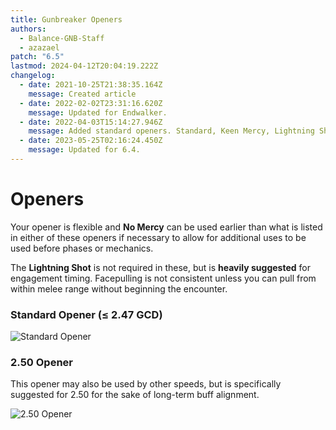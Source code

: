 ```yaml
---
title: Gunbreaker Openers
authors:
  - Balance-GNB-Staff
  - azazael
patch: "6.5"
lastmod: 2024-04-12T20:04:19.222Z
changelog:
  - date: 2021-10-25T21:38:35.164Z
    message: Created article
  - date: 2022-02-02T23:31:16.620Z
    message: Updated for Endwalker.
  - date: 2022-04-03T15:14:27.946Z
    message: Added standard openers. Standard, Keen Mercy, Lightning Shot.
  - date: 2023-05-25T02:16:24.450Z
    message: Updated for 6.4.
---
```


# Openers

Your opener is flexible and **No Mercy** can be used earlier than what is listed in either of these openers if necessary to allow for additional uses to be used before phases or mechanics.

The **Lightning Shot** is not required in these, but is **heavily suggested** for engagement timing. Facepulling is not consistent unless you can pull from within melee range without beginning the encounter.

### Standard Opener (**≤** 2.47 GCD)

![Standard Opener](/img/jobs/gnb/9gcdopener.png "Standard Opener")

### 2.50 Opener

This opener may also be used by other speeds, but is specifically suggested for 2.50 for the sake of long-term buff alignment.

![2.50 Opener](/img/jobs/gnb/250opener.png "2.50 Opener")

